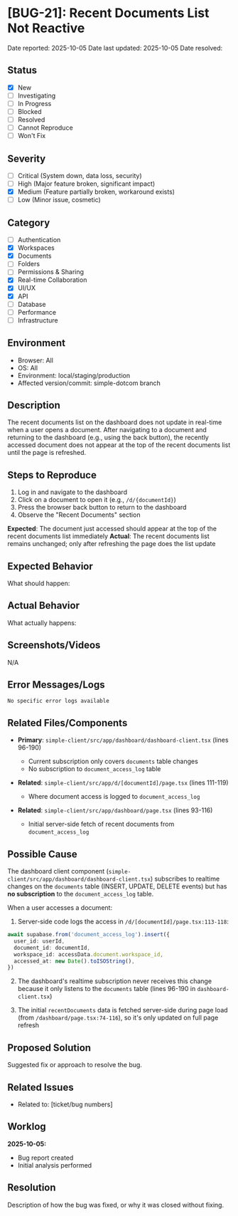 # [BUG-21]: Recent Documents List Not Reactive

Date reported: 2025-10-05
Date last updated: 2025-10-05
Date resolved:

## Status

- [x] New
- [ ] Investigating
- [ ] In Progress
- [ ] Blocked
- [ ] Resolved
- [ ] Cannot Reproduce
- [ ] Won't Fix

## Severity

- [ ] Critical (System down, data loss, security)
- [ ] High (Major feature broken, significant impact)
- [x] Medium (Feature partially broken, workaround exists)
- [ ] Low (Minor issue, cosmetic)

## Category

- [ ] Authentication
- [x] Workspaces
- [x] Documents
- [ ] Folders
- [ ] Permissions & Sharing
- [x] Real-time Collaboration
- [x] UI/UX
- [x] API
- [ ] Database
- [ ] Performance
- [ ] Infrastructure

## Environment

- Browser: All
- OS: All
- Environment: local/staging/production
- Affected version/commit: simple-dotcom branch

## Description

The recent documents list on the dashboard does not update in real-time when a user opens a document. After navigating to a document and returning to the dashboard (e.g., using the back button), the recently accessed document does not appear at the top of the recent documents list until the page is refreshed.

## Steps to Reproduce

1. Log in and navigate to the dashboard
2. Click on a document to open it (e.g., `/d/{documentId}`)
3. Press the browser back button to return to the dashboard
4. Observe the "Recent Documents" section

**Expected**: The document just accessed should appear at the top of the recent documents list immediately
**Actual**: The recent documents list remains unchanged; only after refreshing the page does the list update

## Expected Behavior

What should happen:

## Actual Behavior

What actually happens:

## Screenshots/Videos

N/A

## Error Messages/Logs

```
No specific error logs available
```

## Related Files/Components

- **Primary**: `simple-client/src/app/dashboard/dashboard-client.tsx` (lines 96-190)
  - Current subscription only covers `documents` table changes
  - No subscription to `document_access_log` table

- **Related**: `simple-client/src/app/d/[documentId]/page.tsx` (lines 111-119)
  - Where document access is logged to `document_access_log`

- **Related**: `simple-client/src/app/dashboard/page.tsx` (lines 93-116)
  - Initial server-side fetch of recent documents from `document_access_log`

## Possible Cause

The dashboard client component (`simple-client/src/app/dashboard/dashboard-client.tsx`) subscribes to realtime changes on the `documents` table (INSERT, UPDATE, DELETE events) but has **no subscription** to the `document_access_log` table.

When a user accesses a document:
1. Server-side code logs the access in `/d/[documentId]/page.tsx:113-118`:
```typescript
await supabase.from('document_access_log').insert({
  user_id: userId,
  document_id: documentId,
  workspace_id: accessData.document.workspace_id,
  accessed_at: new Date().toISOString(),
})
```

2. The dashboard's realtime subscription never receives this change because it only listens to the `documents` table (lines 96-190 in `dashboard-client.tsx`)

3. The initial `recentDocuments` data is fetched server-side during page load (from `/dashboard/page.tsx:74-116`), so it's only updated on full page refresh

## Proposed Solution

Suggested fix or approach to resolve the bug.

## Related Issues

- Related to: [ticket/bug numbers]

## Worklog

**2025-10-05:**
- Bug report created
- Initial analysis performed

## Resolution

Description of how the bug was fixed, or why it was closed without fixing.
